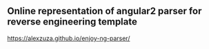 ## Online representation of angular2 parser for reverse engineering template 

https://alexzuza.github.io/enjoy-ng-parser/
